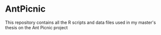 # AntPicnic
This repository contains all the R scripts and data files used in my master's thesis on the Ant Picnic project
